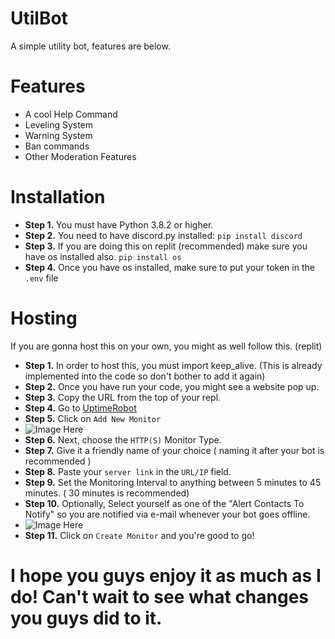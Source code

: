 # UtilBot
A simple utility bot, features are below.
# Features
* A cool Help Command
* Leveling System
* Warning System
* Ban commands
* Other Moderation Features
# Installation
* **Step 1.** You must have Python 3.8.2 or higher.
* **Step 2.** You need to have discord.py installed: `pip install discord`
* **Step 3.** If you are doing this on replit (recommended) make sure you have os installed also. `pip install os`
* **Step 4.** Once you have os installed, make sure to put your token in the `.env` file
# Hosting
If you are gonna host this on your own, you might as well follow this. (replit)
* **Step 1.** In order to host this, you must import keep_alive. (This is already implemented into the code so don't bother to add it again)
* **Step 2.** Once you have run your code, you might see a website pop up.
* **Step 3.** Copy the URL from the top of your repl.
* **Step 4.** Go to [UptimeRobot](https://uptimerobot.com/dashboard#mainDashboard)
* **Step 5.** Click on `Add New Monitor`
* ![Image Here](https://i.imgur.com/c8WCZab.png)
* **Step 6.** Next, choose the `HTTP(S)` Monitor Type.
* **Step 7.** Give it a friendly name of your choice ( naming it after your bot is recommended )
* **Step 8.** Paste your `server link` in the `URL/IP` field.
* **Step 9.** Set the Monitoring Interval to anything between 5 minutes to 45 minutes. ( 30 minutes is recommended)
* **Step 10.** Optionally, Select yourself as one of the "Alert Contacts To Notify" so you are notified via e-mail whenever your bot goes offline.
* ![Image Here](https://i.imgur.com/yzRdE2K.png)
* **Step 11.** Click on `Create Monitor` and you're good to go!
# I hope you guys enjoy it as much as I do! Can't wait to see what changes you guys did to it.
